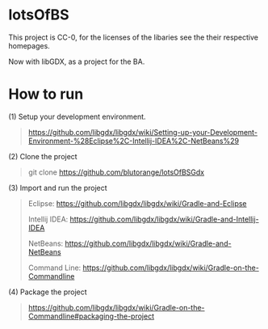# lotsOfBS

This project is CC-0, for the licenses of the libaries see the their respective homepages.

Now with libGDX, as a project for the BA.

# How to run

(1) Setup your development environment.
> https://github.com/libgdx/libgdx/wiki/Setting-up-your-Development-Environment-%28Eclipse%2C-Intellij-IDEA%2C-NetBeans%29

(2) Clone the project

> git clone https://github.com/blutorange/lotsOfBSGdx

(3) Import and run the project

> Eclipse: https://github.com/libgdx/libgdx/wiki/Gradle-and-Eclipse
>
> Intellij IDEA:  https://github.com/libgdx/libgdx/wiki/Gradle-and-Intellij-IDEA
>
> NetBeans: https://github.com/libgdx/libgdx/wiki/Gradle-and-NetBeans
>
> Command Line: https://github.com/libgdx/libgdx/wiki/Gradle-on-the-Commandline

(4) Package the project

> https://github.com/libgdx/libgdx/wiki/Gradle-on-the-Commandline#packaging-the-project


